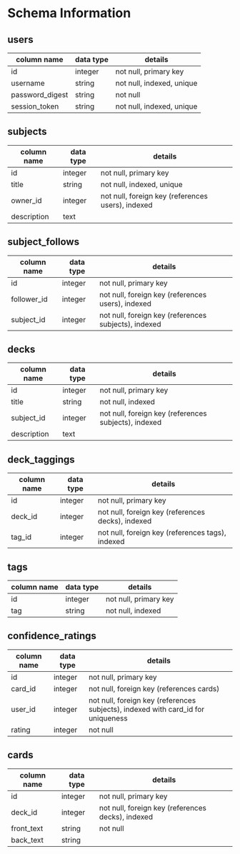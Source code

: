 # Schema Information

## users

column name	        |     data type	    |   details
--------------------|-------------------|----------------------------
id	                |integer	          |not null, primary key
username	          |string	            |not null, indexed, unique
password_digest	    |string	            |not null
session_token	      |string	            |not null, indexed, unique

## subjects

column name	        |     data type	    |   details
--------------------|-------------------|----------------------------
id	                |integer	          |not null, primary key
title   	          |string	            |not null, indexed, unique
owner_id      	    |integer	          |not null, foreign key (references users), indexed
description 	      |text	              |

## subject_follows

column name	        |     data type	    |   details
--------------------|-------------------|----------------------------
id	                |integer	          |not null, primary key
follower_id   	    |integer	          |not null, foreign key (references users), indexed
subject_id      	  |integer	          |not null, foreign key (references subjects), indexed

## decks

column name	        |     data type	    |   details
--------------------|-------------------|----------------------------
id	                |integer	          |not null, primary key
title   	          |string	            |not null, indexed
subject_id      	  |integer            |not null, foreign key (references subjects), indexed
description 	      |text	              |

## deck_taggings

column name	        |     data type	    |   details
--------------------|-------------------|----------------------------
id	                |integer	          |not null, primary key
deck_id          	  |integer            |not null, foreign key (references decks), indexed
tag_id      	      |integer	          |not null, foreign key (references tags), indexed

## tags

column name	        |     data type	    |   details
--------------------|-------------------|----------------------------
id	                |integer	          |not null, primary key
tag             	  |string             |not null, indexed

## confidence_ratings

column name	        |     data type	    |   details
--------------------|-------------------|----------------------------
id	                |integer	          |not null, primary key
card_id   	        |integer            |not null, foreign key (references cards)
user_id      	      |integer            |not null, foreign key (references subjects), indexed with card_id for uniqueness
rating 	            |integer            |not null

## cards

column name	        |     data type	    |   details
--------------------|-------------------|----------------------------
id	                |integer	          |not null, primary key
deck_id      	      |integer            |not null, foreign key (references decks), indexed
front_text 	        |string             |not null
back_text  	        |string             |
